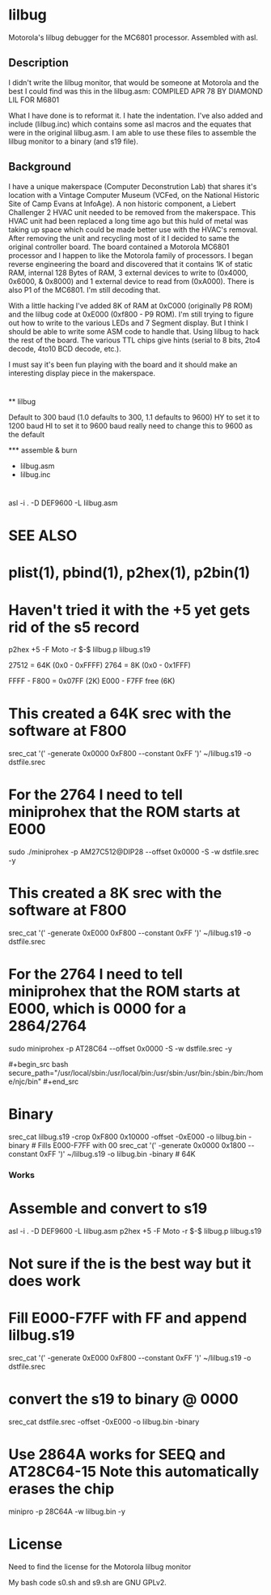 # lilbug
Motorola's lilbug debugger for the MC6801 processor. Assembled with asl.

## Description
I didn't write the lilbug monitor, that would be someone at Motorola and the best I could find was this in the lilbug.asm: COMPILED APR 78 BY DIAMOND LIL FOR M6801

What I have done is to reformat it. I hate the indentation. I've also added and include (lilbug.inc) which contains some asl macros and the equates that were in the original lilbug.asm. I am able to use these files to assemble the lilbug monitor to a binary (and s19 file).

## Background
I have a unique makerspace (Computer Deconstrution Lab) that shares it's location with a Vintage Computer Museum (VCFed, on the National Historic Site of Camp Evans at InfoAge). A non historic component, a Liebert Challenger 2 HVAC unit needed to be removed from the makerspace. This HVAC unit had been replaced a long time ago but this huld of metal was taking up space which could be made better use with the HVAC's removal. After removing the unit and recycling most of it I decided to same the original controller board. The board contained a Motorola MC6801 processor and I happen to like the Motorola family of processors. I began reverse engineering the board and discovered that it contains 1K of static RAM, internal 128 Bytes of RAM, 3 external devices to write to (0x4000, 0x6000, & 0x8000) and 1 external device to read from (0xA000). There is also P1 of the MC6801. I'm still decoding that.

With a little hacking I've added 8K of RAM at 0xC000 (originally P8 ROM) and the lilbug code at 0xE000 (0xf800 - P9 ROM). I'm still trying to figure out how to write to the various LEDs and 7 Segment display. But I think I should be able to write some ASM code to handle that. Using lilbug to hack the rest of the board. The various TTL chips give hints (serial to 8 bits, 2to4 decode, 4to10 BCD decode, etc.).

I must say it's been fun playing with the board and it should make an interesting display piece in the makerspace.
#

** lilbug

Default to 300 baud               (1.0 defaults to 300, 1.1 defaults to 9600)
HY to set it to 1200 baud
HI to set it to 9600 baud
really need to change this to 9600 as the default

*** assemble & burn

- lilbug.asm
- lilbug.inc
  
#
asl -i . -D DEF9600 -L lilbug.asm
# SEE ALSO
#        plist(1), pbind(1), p2hex(1), p2bin(1)
# Haven't tried it with the +5 yet gets rid of the s5 record
p2hex +5 -F Moto -r \$-\$ lilbug.p lilbug.s19

27512 = 64K (0x0 - 0xFFFF)
2764  =  8K (0x0 - 0x1FFF)

FFFF - F800 = 0x07FF (2K)
E000 - F7FF free (6K)

# This created a 64K srec with the software at F800
srec_cat '(' -generate 0x0000 0xF800 --constant 0xFF ')' ~/lilbug.s19 -o dstfile.srec
# For the 2764 I need to tell miniprohex that the ROM starts at E000
sudo ./miniprohex -p AM27C512@DIP28 --offset 0x0000 -S -w dstfile.srec  -y

# This created a 8K srec with the software at F800
srec_cat '(' -generate 0xE000 0xF800 --constant 0xFF ')' ~/lilbug.s19 -o dstfile.srec

# For the 2764 I need to tell miniprohex that the ROM starts at E000, which is 0000 for a 2864/2764
sudo miniprohex -p AT28C64 --offset 0x0000 -S -w dstfile.srec  -y

#+begin_src bash
secure_path="/usr/local/sbin:/usr/local/bin:/usr/sbin:/usr/bin:/sbin:/bin:/home/njc/bin"
#+end_src

# Binary
srec_cat lilbug.s19 -crop 0xF800 0x10000 -offset -0xE000 -o lilbug.bin -binary # Fills E000-F7FF with 00
srec_cat '(' -generate 0x0000 0x1800 --constant 0xFF ')' ~/lilbug.s19 -o lilbug.bin -binary # 64K

###
### Works
###
# Assemble and convert to s19
asl -i . -D DEF9600 -L lilbug.asm
p2hex +5 -F Moto -r \$-\$ lilbug.p lilbug.s19
# Not sure if the is the best way but it does work
# Fill E000-F7FF with FF and append lilbug.s19
srec_cat '(' -generate 0xE000 0xF800 --constant 0xFF ')' ~/lilbug.s19 -o dstfile.srec
# convert the s19 to binary @ 0000
srec_cat  dstfile.srec -offset -0xE000 -o lilbug.bin -binary
# Use 2864A works for SEEQ and AT28C64-15 Note this automatically erases the chip
minipro -p 28C64A -w lilbug.bin -y

# License
Need to find the license for the Motorola lilbug monitor

My bash code s0.sh and s9.sh are GNU GPLv2.